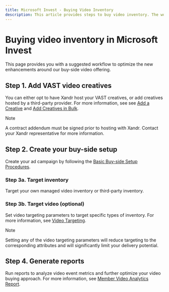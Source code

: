 ```yaml
---
title: Microsoft Invest - Buying Video Inventory
description: This article provides steps to buy video inventory. The workflow helps optimize the enhancements around the buy-side video offering.
---
```


# Buying video inventory in Microsoft Invest

This page provides you with a suggested workflow to optimize the new enhancements around our buy-side video offering.

## Step 1. Add VAST video creatives

You can either opt to have Xandr host your VAST creatives, or add creatives hosted by a third-party provider. For more
information, see  see [Add a Creative](./add-a-creative.md) and [Add Creatives in Bulk](add-creatives-in-bulk.md).

> [!NOTE]
> A contract addendum must be signed prior to hosting with Xandr. Contact your Xandr representative for more information.

## Step 2. Create your buy-side setup

Create your ad campaign by following the [Basic Buy-side Setup Procedures](basic-buy-side-setup-procedures.md).

### Step 3a. Target inventory

Target your own managed video inventory or third-party inventory.

### Step 3b. Target video (optional)

Set video targeting parameters to target specific types of inventory. For more information, see [Video Targeting](video-targeting.md).

> [!NOTE]
> Setting any of the video targeting parameters will reduce targeting to the corresponding attributes and will significantly limit your delivery potential.

## Step 4. Generate reports

Run reports to analyze video event metrics and further optimize your video buying approach. For more information, see [Member Video Analytics Report](network-video-analytics-report.md).
